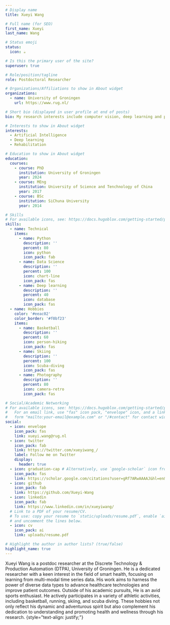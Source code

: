 ```yaml
---
# Display name
title: Xueyi Wang

# Full name (for SEO)
first_name: Xueyi
last_name: Wang

# Status emoji
status:
  icon: ☕️

# Is this the primary user of the site?
superuser: true

# Role/position/tagline
role: Postdoctoral Researcher

# Organizations/Affiliations to show in About widget
organizations:
  - name: University of Groningen
    url: https://www.rug.nl/

# Short bio (displayed in user profile at end of posts)
bio: My research interests include computer vision, deep learning and programmable matter.

# Interests to show in About widget
interests:
  - Artificial Intelligence
  - Deep learning
  - Rehabilitation

# Education to show in About widget
education:
  courses:
    - course: PhD
      institution: University of Groningen
      year: 2024
    - course: MEng
      institution: University of Science and Tenchnology of China
      year: 2017
    - course: BSc 
      institution: SiChuna University
      year: 2014

# Skills
# For available icons, see: https://docs.hugoblox.com/getting-started/page-builder/#icons
skills:
  - name: Technical
    items:
      - name: Python
        description: ''
        percent: 80
        icon: python
        icon_pack: fab
      - name: Data Science
        description: ''
        percent: 100
        icon: chart-line
        icon_pack: fas
      - name: Deep learning
        description: ''
        percent: 40
        icon: database
        icon_pack: fas
  - name: Hobbies
    color: '#eeac02'
    color_border: '#f0bf23'
    items:
      - name: Basketball
        description: ''
        percent: 60
        icon: person-hiking
        icon_pack: fas
      - name: Skiing
        description: ''
        percent: 100
        icon: Scuba-diving
        icon_pack: fas
      - name: Photography
        description: ''
        percent: 80
        icon: camera-retro
        icon_pack: fas

# Social/Academic Networking
# For available icons, see: https://docs.hugoblox.com/getting-started/page-builder/#icons
#   For an email link, use "fas" icon pack, "envelope" icon, and a link in the
#   form "mailto:your-email@example.com" or "/#contact" for contact widget.
social:
  - icon: envelope
    icon_pack: fas
    link: xueyi.wang@rug.nl
  - icon: twitter
    icon_pack: fab
    link: https://twitter.com/xueyiwang_/
    label: Follow me on Twitter
    display:
      header: true
  - icon: graduation-cap # Alternatively, use `google-scholar` icon from `ai` icon pack
    icon_pack: fas
    link: https://scholar.google.com/citations?user=gRf7ARwAAAAJ&hl=en&oi=ao
  - icon: github
    icon_pack: fab
    link: https://github.com/Xueyi-Wang
  - icon: linkedin
    icon_pack: fab
    link: https://www.linkedin.com/in/xueyiwang/
  # Link to a PDF of your resume/CV.
  # To use: copy your resume to `static/uploads/resume.pdf`, enable `ai` icons in `params.yaml`,
  # and uncomment the lines below.
  - icon: cv
    icon_pack: ai
    link: uploads/resume.pdf

# Highlight the author in author lists? (true/false)
highlight_name: true
---
```


Xueyi Wang is a postdoc researcher at the Discrete Technology & Production Automation (DTPA), University of Groningen. He is a dedicated researcher with a keen interest in the field of smart health, focusing on learning from multi-modal time series data. His work aims to harness the power of diverse data types to advance healthcare technologies and improve patient outcomes. Outside of his academic pursuits, He is an avid sports enthusiast. He actively participates in a variety of athletic activities, including basketball, running, skiing, and scuba diving. These hobbies not only reflect his dynamic and adventurous spirit but also complement his dedication to understanding and promoting health and wellness through his research. 
{style="text-align: justify;"}
